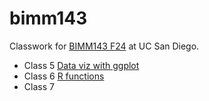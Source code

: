 # bimm143
Classwork for [BIMM143 F24](https://bioboot.github.io/bimm143_F24/) at UC San Diego.

- Class 5 [Data viz with ggplot](https://github.com/ckw002/bimm143/blob/main/class05/class05.pdf)
- Class 6 [R functions]()
- Class 7 []()
